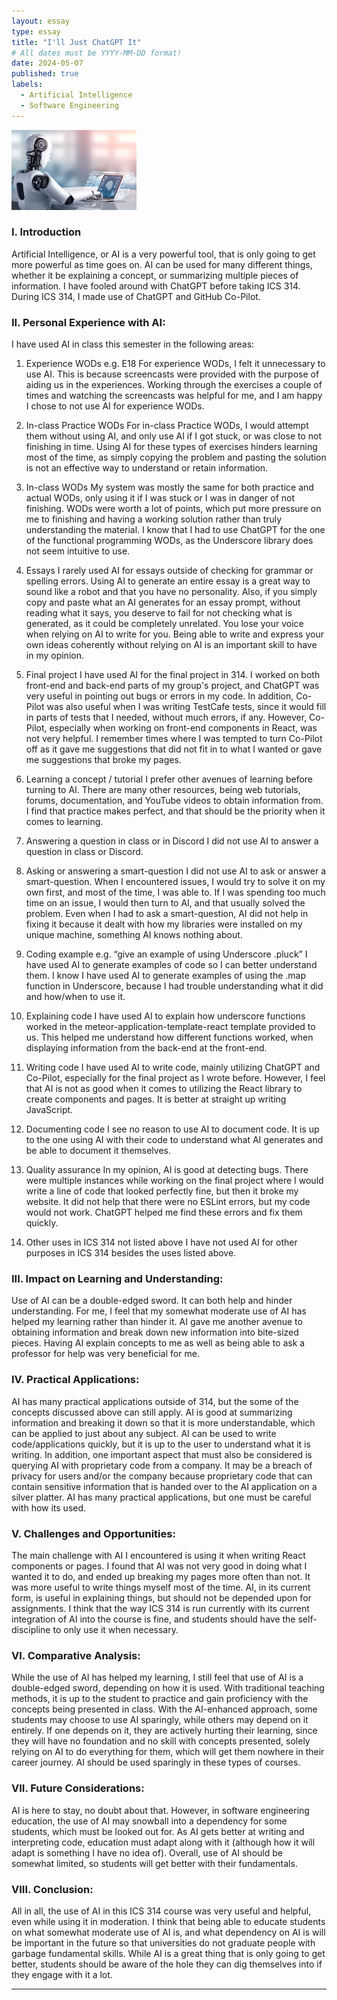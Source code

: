 ```yaml
---
layout: essay
type: essay
title: "I'll Just ChatGPT It"
# All dates must be YYYY-MM-DD format!
date: 2024-05-07
published: true
labels:
  - Artificial Intelligence
  - Software Engineering
---
```


<div class="rounded float-start pe-4">
  <img 
    width="200px"
    src="../img/artificial-intellegence.jpg" class="img-thumbnail" alt="ai" >
</div>

### I. Introduction
Artificial Intelligence, or AI is a very powerful tool, that is only going to get more powerful as time goes on. AI can be used for many different things, whether it be explaining a concept, or summarizing multiple pieces of information. I have fooled around with ChatGPT before taking ICS 314. During ICS 314, I made use of ChatGPT and GitHub Co-Pilot. 

### II. Personal Experience with AI:
I have used AI in class this semester in the following areas:

1. Experience WODs e.g. E18
For experience WODs, I felt it unnecessary to use AI. This is because screencasts were provided with the purpose of aiding us in the experiences. Working through the exercises a couple of times and watching the screencasts was helpful for me, and I am happy I chose to not use AI for experience WODs. 

2. In-class Practice WODs
For in-class Practice WODs, I would attempt them without using AI, and only use AI if I got stuck, or was close to not finishing in time. Using AI for these types of exercises hinders learning most of the time, as simply copying the problem and pasting the solution is not an effective way to understand or retain information. 

3. In-class WODs
My system was mostly the same for both practice and actual WODs, only using it if I was stuck or I was in danger of not finishing. WODs were worth a lot of points, which put more pressure on me to finishing and having a working solution rather than truly understanding the material. I know that I had to use ChatGPT for the one of the functional programming WODs, as the Underscore library does not seem intuitive to use. 

4. Essays
I rarely used AI for essays outside of checking for grammar or spelling errors. Using AI to generate an entire essay is a great way to sound like a robot and that you have no personality. Also, if you simply copy and paste what an AI generates for an essay prompt, without reading what it says, you deserve to fail for not checking what is generated, as it could be completely unrelated. You lose your voice when relying on AI to write for you. Being able to write and express your own ideas coherently without relying on AI is an important skill to have in my opinion. 

5. Final project
I have used AI for the final project in 314. I worked on both front-end and back-end parts of my group's project, and ChatGPT was very useful in pointing out bugs or errors in my code. In addition, Co-Pilot was also useful when I was writing TestCafe tests, since it would fill in parts of tests that I needed, without much errors, if any. However, Co-Pilot, especially when working on front-end components in React, was not very helpful. I remember times where I was tempted to turn Co-Pilot off as it gave me suggestions that did not fit in to what I wanted or gave me suggestions that broke my pages. 

6. Learning a concept / tutorial
I prefer other avenues of learning before turning to AI. There are many other resources, being web tutorials, forums, documentation, and YouTube videos to obtain information from. I find that practice makes perfect, and that should be the priority when it comes to learning. 

7. Answering a question in class or in Discord
I did not use AI to answer a question in class or Discord. 

8. Asking or answering a smart-question
I did not use AI to ask or answer a smart-question. When I encountered issues, I would try to solve it on my own first, and most of the time, I was able to. If I was spending too much time on an issue, I would then turn to AI, and that usually solved the problem. Even when I had to ask a smart-question, AI did not help in fixing it because it dealt with how my libraries were installed on my unique machine, something AI knows nothing about. 

9. Coding example e.g. “give an example of using Underscore .pluck”
I have used AI to generate examples of code so I can better understand them. I know I have used AI to generate examples of using the .map function in Underscore, because I had trouble understanding what it did and how/when to use it.

10. Explaining code
I have used AI to explain how underscore functions worked in the meteor-application-template-react template provided to us. This helped me understand how different functions worked, when displaying information from the back-end at the front-end. 

11. Writing code
I have used AI to write code, mainly utilizing ChatGPT and Co-Pilot, especially for the final project as I wrote before. However, I feel that AI is not as good when it comes to utilizing the React library to create components and pages. It is better at straight up writing JavaScript. 

12. Documenting code
I see no reason to use AI to document code. It is up to the one using AI with their code to understand what AI generates and be able to document it themselves. 

13. Quality assurance
In my opinion, AI is good at detecting bugs. There were multiple instances while working on the final project where I would write a line of code that looked perfectly fine, but then it broke my website. It did not help that there were no ESLint errors, but my code would not work. ChatGPT helped me find these errors and fix them quickly. 

14. Other uses in ICS 314 not listed above
I have not used AI for other purposes in ICS 314 besides the uses listed above. 

### III. Impact on Learning and Understanding:
Use of AI can be a double-edged sword. It can both help and hinder understanding. For me, I feel that my somewhat moderate use of AI has helped my learning rather than hinder it. AI gave me another avenue to obtaining information and break down new information into bite-sized pieces. Having AI explain concepts to me as well as being able to ask a professor for help was very beneficial for me. 

### IV. Practical Applications:
AI has many practical applications outside of 314, but the some of the concepts discussed above can still apply. AI is good at summarizing information and breaking it down so that it is more understandable, which can be applied to just about any subject. AI can be used to write code/applications quickly, but it is up to the user to understand what it is writing. In addition, one important aspect that must also be considered is querying AI with proprietary code from a company. It may be a breach of privacy for users and/or the company because proprietary code that can contain sensitive information that is handed over to the AI application on a silver platter. AI has many practical applications, but one must be careful with how its used. 

### V. Challenges and Opportunities:
The main challenge with AI I encountered is using it when writing React components or pages. I found that AI was not very good in doing what I wanted it to do, and ended up breaking my pages more often than not. It was more useful to write things myself most of the time. AI, in its current form, is useful in explaining things, but should not be depended upon for assignments. I think that the way ICS 314 is run currently with its current integration of AI into the course is fine, and students should have the self-discipline to only use it when necessary. 

### VI. Comparative Analysis:
While the use of AI has helped my learning, I still feel that use of AI is a double-edged sword, depending on how it is used. With traditional teaching methods, it is up to the student to practice and gain proficiency with the concepts being presented in class. With the AI-enhanced approach, some students may choose to use AI sparingly, while others may depend on it entirely. If one depends on it, they are actively hurting their learning, since they will have no foundation and no skill with concepts presented, solely relying on AI to do everything for them, which will get them nowhere in their career journey. AI should be used sparingly in these types of courses.


### VII. Future Considerations:
AI is here to stay, no doubt about that. However, in software engineering education, the use of AI may snowball into a dependency for some students, which must be looked out for. As AI gets better at writing and interpreting code, education must adapt along with it (although how it will adapt is something I have no idea of). Overall, use of AI should be somewhat limited, so students will get better with their fundamentals. 

### VIII. Conclusion:
All in all, the use of AI in this ICS 314 course was very useful and helpful, even while using it in moderation. I think that being able to educate students on what somewhat moderate use of AI is, and what dependency on AI is will be important in the future so that universities do not graduate people with garbage fundamental skills. While AI is a great thing that is only going to get better, students should be aware of the hole they can dig themselves into if they engage with it a lot. 

<hr>
